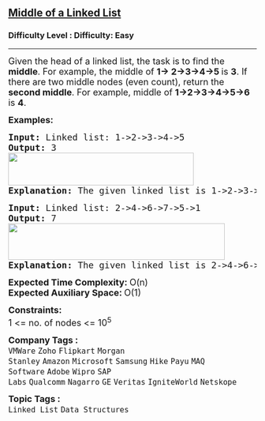 <h2><a href="https://www.geeksforgeeks.org/problems/finding-middle-element-in-a-linked-list/1?page=2&company=Flipkart&sortBy=submissions">Middle of a Linked List</a></h2><h3>Difficulty Level : Difficulty: Easy</h3><hr><div class="problems_problem_content__Xm_eO"><p><span style="font-size: 18px;">Given the head of a linked list, the task is to find the <strong>middle</strong>. For example, the middle of <strong>1-&gt; 2-&gt;3-&gt;4-&gt;5 </strong>is <strong>3</strong>. If there are two middle nodes (even count), return the <strong>second middle</strong>. For example, middle of <strong>1-&gt;2-&gt;3-&gt;4-&gt;5-&gt;6</strong> is <strong>4</strong>.</span></p>
<p><strong><span style="font-size: 18px;">Examples:</span></strong></p>
<pre><strong><span style="font-size: 18px;">Input: </span></strong><span style="font-size: 18px;">Linked list: 1-&gt;2-&gt;3-&gt;4-&gt;5
<strong>Output: </strong>3<br><img src="https://media.geeksforgeeks.org/img-practice/prod/addEditProblem/700171/Web/Other/blobid0_1721970743.png" width="376" height="66"><br><strong>Explanation:</strong> The given linked list is </span><span style="font-size: 18px;">1-&gt;2-&gt;3-&gt;4-&gt;5 and its m</span><span style="font-size: 18px;">iddle is 3.</span>
</pre>
<pre><strong><span style="font-size: 18px;">Input: </span></strong><span style="font-size: 18px;">Linked list: 2-&gt;4-&gt;6-&gt;7-&gt;5-&gt;1
<strong>Output: </strong>7 <br><img src="https://media.geeksforgeeks.org/img-practice/prod/addEditProblem/700171/Web/Other/blobid1_1721970760.png" width="439" height="74"><br><strong>Explanation:</strong> The given linked list is </span><span style="font-size: 18px;">2-&gt;4-&gt;6-&gt;7-&gt;5-&gt;1 and its middle </span><span style="font-size: 18px;">is 7.</span>
</pre>
<p><span style="font-size: 18px;"><strong>Expected Time Complexity:&nbsp;</strong>O(n)<br><strong>Expected Auxiliary Space:&nbsp;</strong>O(1)</span></p>
<p><span style="font-size: 18px;"><strong>Constraints:</strong><br>1 &lt;= no. of nodes &lt;= 10<sup>5</sup></span></p></div><p><span style=font-size:18px><strong>Company Tags : </strong><br><code>VMWare</code>&nbsp;<code>Zoho</code>&nbsp;<code>Flipkart</code>&nbsp;<code>Morgan Stanley</code>&nbsp;<code>Amazon</code>&nbsp;<code>Microsoft</code>&nbsp;<code>Samsung</code>&nbsp;<code>Hike</code>&nbsp;<code>Payu</code>&nbsp;<code>MAQ Software</code>&nbsp;<code>Adobe</code>&nbsp;<code>Wipro</code>&nbsp;<code>SAP Labs</code>&nbsp;<code>Qualcomm</code>&nbsp;<code>Nagarro</code>&nbsp;<code>GE</code>&nbsp;<code>Veritas</code>&nbsp;<code>IgniteWorld</code>&nbsp;<code>Netskope</code>&nbsp;<br><p><span style=font-size:18px><strong>Topic Tags : </strong><br><code>Linked List</code>&nbsp;<code>Data Structures</code>&nbsp;